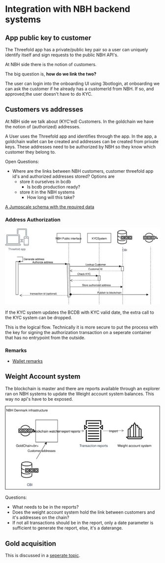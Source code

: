  # Integration with NBH backend systems

## App public key to customer

The Threefold app has a private/public key pair so a user can uniquely identify itself and sign requests to the public NBH API's.

At NBH side there is the notion of customers.

The big question is, **how do we link the two?**

The user can login into the onboarding UI using 3botlogin, at onboarding we can ask the customer if he already has a customerId from NBH. If so,  and approved,the user doesn't have to do KYC. 



## Customers vs addresses

At NBH side we talk about (KYC'ed) Customers. In the goldchain we have the notion of (authorized) addresses.

A User uses the Threefold app and identifies through the app. 
In the app, a goldchain wallet can be created and addresses can be created  from private keys. These addresses need to be authorized by NBH so they know which customer they belong to.

Open Questions:
- Where are the links between NBH customers, customer threefold app id's and authorized addresses stored?
   Options are
   - store it ourselves in bcdb
       - Is bcdb production ready?
   - store it in the NBH systems
       - How long will this take?
   
[A Jumpscale schema with the required data](customer_addresses.jsschema)

### Address Authorization
![Address authorization](Authorize_Addresses.svg)

If the KYC system updates the  BCDB with KYC valid date, the extra call to the KYC system can be dropped.

This is the logical flow. Technically it is more secure to put the process with the key for signing the authorization transaction on a seperate container that has no entrypoint from the outside.
### Remarks
- [Wallet remarks](wallet.md)
 ## Weight Account system

 The blockchain is master and there are reports available through an explorer ran on NBH systems to update the Weight account system balances.
 This way no api's have to be exposed.

 ![Blockchain to weight system](./WeightAccountUpdates.svg)

 Questions:
 - What needs to be in the reports? 
 - Does the weight account system hold the link between customers and it's addresses on the chain?
 - If not all transactions should be in the report, only a date parameter is sufficient to generate the report, else, it's a daterange.
 
## Gold acquisition

This is discussed in a [seperate topic](gold_acquisition.md).
